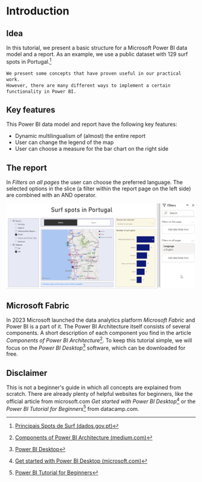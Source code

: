 # Introduction


## Idea

In this tutorial, we present a basic structure for a Microsoft Power BI data model and a report. 
As an example, we use a public dataset with 129 surf spots in Portugal.[^sn1]


[^sn1]: [Principais Spots de Surf (dados.gov.pt)](https://dados.gov.pt/pt/datasets/principais-spots-de-surf-3/) 


```{note}
We present some concepts that have proven useful in our practical work. 
However, there are many different ways to implement a certain functionality in Power BI. 
```

## Key features

This Power BI data model and report have the following key features:

 - Dynamic multilingualism of (almost) the entire report
 - User can change the legend of the map
 - User can choose a measure for the bar chart on the right side

 
## The report

In *Filters on all pages* the user can choose the preferred language. 
The selected options in the slice (a filter within the report page on the left side) are combined with an AND operator.

![Power BI Report](figures/powerbi-example-report.png)


## Microsoft Fabric
In 2023 Microsoft launched the data analytics platform *Microsoft Fabric* and Power BI is a part of it. 
The Power BI Architecture itself consists of several components. A short description of each component you find in the article
*Components of Power BI Architecture*[^sn2].
To keep this tutorial simple, we will focus on the *Power BI Desktop*[^sn3] software, which can be downloaded for free. 


[^sn2]: [Components of Power BI Architecture (medium.com)](https://medium.com/@theknowledgeacademy/components-of-power-bi-architecture-d12dd18acf41)

[^sn3]: [Power BI Desktop](https://powerbi.microsoft.com/en-us/desktop/)


## Disclaimer

This is not a beginner's guide in which all concepts are explained from scratch. There are already plenty of helpful websites for beginners, like the 
official article from microsoft.com *Get started with Power BI Desktop*[^sn4] or the *Power BI Tutorial for Beginners*[^sn5] from datacamp.com.

[^sn4]: [Get started with Power BI Desktop (microsoft.com)](https://learn.microsoft.com/en-us/power-bi/fundamentals/desktop-getting-started)
 
[^sn5]: [Power BI Tutorial for Beginners](https://www.datacamp.com/tutorial/tutorial-power-bi-for-beginners)


 




